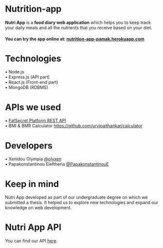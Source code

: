 # Nutrition-app

**Nutri App** is a **food diary web application** which helps you to keep track your daily meals and all the nutrients that you receive based on your diet.
<h4> You can try the app online at: <a href="https://nutrition-app-pamak.herokuapp.com/">nutrition-app-pamak.herokuapp.com</a> </h4>  


# Technologies  
• Node.js   
• Express.js (API part)  
• React.js (Front-end part)  
• MongoDB (RDBMS)

# APIs we used
• <a href="https://platform.fatsecret.com/">FatSecret Platform REST API</a>   
• BMI & BMR Calculator <a href="https://github.com/urvipaithankar/calculator">https://github.com/urvipaithankar/calculator</a>  

# Developers
• Xenidou Olympia [@olyxen](https://github.com/olyxen)  
• Papakonstantinou Eleftheria [@PapakonstantinouE](https://github.com/PapakonstantinouE)  

# Keep in mind
Nutri App developed as part of our undergraduate degree on which we submitted a thesis. 
It helped us to explore new technologies and expand our knowledge on web development.

# Nutri App API
You can find our API [here](https://github.com/PapakonstantinouE/Nutrition-app-API).
